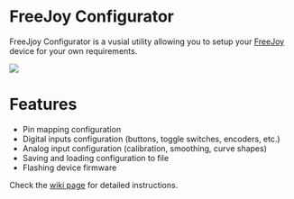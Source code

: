 # FreeJoy Configurator

FreeJjoy Configurator is a vusial utility allowing you to setup your [FreeJoy](https://github.com/vostrenkov/FreeJoy) device for your own requirements.

<img src="https://c.radikal.ru/c40/1911/4f/9d8be0341b73.png">

# Features

* Pin mapping configuration
* Digital inputs configuration (buttons, toggle switches, encoders, etc.)
* Analog input configuration (calibration, smoothing, curve shapes)
* Saving and loading configuration to file
* Flashing device firmware

Check the [wiki page](https://github.com/vostrenkov/FreeJoyConfigurator/wiki) for detailed instructions.
